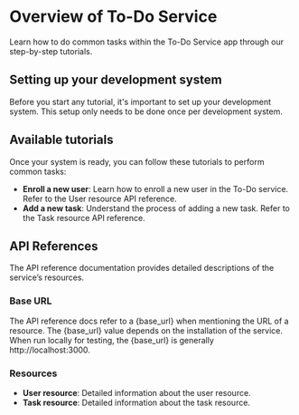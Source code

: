 # Overview of To-Do Service  
Learn how to do common tasks within the To-Do Service app through our step-by-step tutorials.

## Setting up your development system
Before you start any tutorial, it's important to set up your development system. This setup only needs to be done once per development system.

## Available tutorials
Once your system is ready, you can follow these tutorials to perform common tasks:

- **Enroll a new user**: Learn how to enroll a new user in the To-Do service. Refer to the User resource API reference. 
- **Add a new task**: Understand the process of adding a new task. Refer to the Task resource API reference.

## API References
The API reference documentation provides detailed descriptions of the service’s resources.

### Base URL
The API reference docs refer to a {base_url} when mentioning the URL of a resource. The {base_url} value depends on the installation of the service. When run locally for testing, the {base_url} is generally http://localhost:3000.

### Resources
- **User resource**: Detailed information about the user resource.
- **Task resource**: Detailed information about the task resource.
